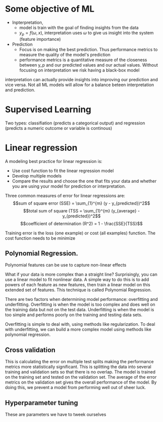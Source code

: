 # Some objective of ML 
* Inpterpretation,
    -  model is train with the goal of finding insights from the data
    - $y_p = f(\omega, x)$, interpretation uses $\omega$ to give us insight into the system (feature importance)
* Prediction
    - Focus is on making the best prediction. Thus performance metrics to measure the quality of the model's prediction
    - performance metrics is a quantitative measure of the closeness between y_p and our predicted values and our actual values. Without focusing on interpretation we risk having a black-box model

interpretation can actually provide insights into improving our prediction and vice versa. Not all ML models will allow for a balance beteen interpretation and prediction. 

# Supervised Learning
Two types: classifiation (predicts a categorical output) and regression (predicts a numeric outcome or variable is continous)
# Linear regression
A modeling best practice for linear regression is:

* Use cost function to fit the linear regression model
* Develop multiple models
* Compare the results and choose the one that fits your data and whether you are using your model for prediction or interpretation. 

Three common measures of error for linear regressions are:
$$sum of square error (SSE) = \sum_{1}^{m} (y - y_{predicted})^2$$
$$total sum of square (TSS = \sum_{1}^{m} (y_{average} - y_{predicted})^2$$
$$coefficient of determination (R^2) = 1 - \frac{SSE}{TSS}$$

Training error is the loss (one example) or cost (all examples) function. The cost function needs to be minimize

## Polynomial Regression.
Polynomial features can be use to capture non-linear effects

What if your data is more complex than a straight line? Surprisingly, you can use a linear model to fit nonlinear data. A simple way to do this is to add powers of each feature as new features, then train a linear model on this extended set of features. This technique is called Polynomial Regression.

There are two factors when determining model performance: overfitting and underfitting. Overfitting is when the model is too complex and does well on the training data but not on the test data. Underfitting is when the model is too simple and performs poorly on the training and testing data sets.

Overfitting is simple to deal with, using methods like regularization. To deal with underfitting, we can build a more complex model using methods like polynomial regression.

## Cross validation
This is calculating the error on multiple test splits making the performance metrics more statistically significant. This is splitting the data into several training and validation sets so that there is no overlap. The model is trained on the training set and tested on the validation set. The average of the error metrics on the validation set gives the overall performance of the model. By doing this, we prevent a model from performing well out of sheer luck.

## Hyperparameter tuning
These are parameters we have to tweek ourselves